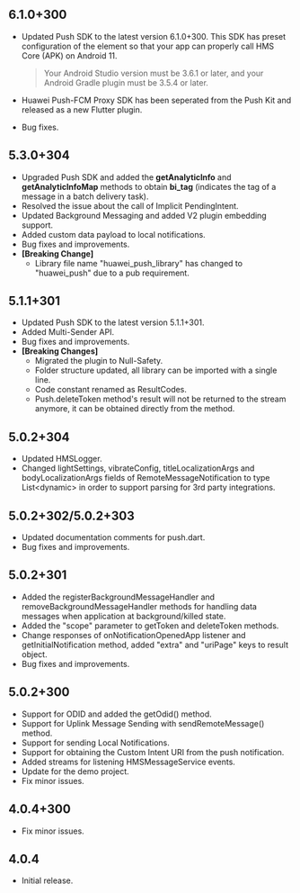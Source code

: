 ## 6.1.0+300

* Updated Push SDK to the latest version 6.1.0+300. This SDK has preset configuration of the <queries> element so that
  your app can properly call HMS Core (APK) on Android 11.
  > Your Android Studio version must be 3.6.1 or later, and your Android Gradle plugin must be 3.5.4 or later.

* Huawei Push-FCM Proxy SDK has been seperated from the Push Kit and released as a new Flutter plugin.
* Bug fixes.

## 5.3.0+304

* Upgraded Push SDK and added the **getAnalyticInfo** and **getAnalyticInfoMap** methods to obtain **bi_tag** (indicates
  the tag of a message in a batch delivery task).
* Resolved the issue about the call of Implicit PendingIntent.
* Updated Background Messaging and added V2 plugin embedding support.
* Added custom data payload to local notifications.
* Bug fixes and improvements.
* **[Breaking Change]**
    * Library file name "huawei_push_library" has changed to "huawei_push" due to a pub requirement.

## 5.1.1+301

* Updated Push SDK to the latest version 5.1.1+301.
* Added Multi-Sender API.
* Bug fixes and improvements.
* **[Breaking Changes]**
    * Migrated the plugin to Null-Safety.
    * Folder structure updated, all library can be imported with a single line.
    * Code constant renamed as ResultCodes.
    * Push.deleteToken method's result will not be returned to the stream anymore, it can be obtained directly from the
      method.

## 5.0.2+304

* Updated HMSLogger.
* Changed lightSettings, vibrateConfig, titleLocalizationArgs and bodyLocalizationArgs fields of
  RemoteMessageNotification to type List\<dynamic> in order to support parsing for 3rd party integrations.

## 5.0.2+302/5.0.2+303

* Updated documentation comments for push.dart.
* Bug fixes and improvements.

## 5.0.2+301

* Added the registerBackgroundMessageHandler and removeBackgroundMessageHandler methods for handling data messages when
  application at background/killed state.
* Added the "scope" parameter to getToken and deleteToken methods.
* Change responses of onNotificationOpenedApp listener and getInitialNotification method, added "extra" and "uriPage"
  keys to result object.
* Bug fixes and improvements.

## 5.0.2+300

* Support for ODID and added the getOdid() method.
* Support for Uplink Message Sending with sendRemoteMessage() method.
* Support for sending Local Notifications.
* Support for obtaining the Custom Intent URI from the push notification.
* Added streams for listening HMSMessageService events.
* Update for the demo project.
* Fix minor issues.

## 4.0.4+300

* Fix minor issues.

## 4.0.4

* Initial release.
